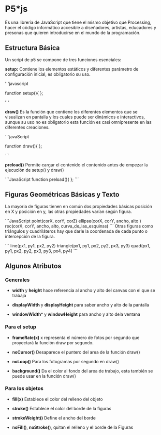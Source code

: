 # P5*js

Es una librería de JavaScript que tiene el mismo objetivo que Processing, hacer el código informático accesible a diseñadores, artistas, educadores y presonas que quieren introducirse en el mundo de la programación.

## Estructura Básica

Un script de p5 se compone de tres funciones esenciales:

**setup:** Contiene los elementos estáticos y diferentes parámetro de configuración inicial, es obligatorio su uso.

'''javascript

function setup(){
};

'''

**draw()** Es la función que contiene los diferentes elementos que se visualizan en pantalla y los cuales puede ser dinámicos e interactivos, aunque su uso no es obligatorio esta función es casi omnipresente en las diferentes creaciones.

´´´javaScript

function draw(){
};

´´´

**preload()** Permite cargar el contenido el contenido antes de empezar la ejecución de setup() y draw()

´´´JavaScript
function preload(){
};
´´´


## Figuras Geométricas Básicas y Texto

La mayoria de figuras tienen en común dos propiedades básicas posición en X y posición en y, las otras propiedades varían según figura.

´´´JavaScript
point(corX, corY, corZ)
ellipse(corX, corY, ancho, alto )
rec(corX, corY, ancho, alto, curva_de_las_esquinas)
´´´
Otras figuras como triángulos  y cuadriláteros hay que darle la coordenada de cada punto o intercepción de la figura.

´´´
line(px1, py1, px2, py2)
triangle(px1, py1, px2, py2, px3, py3)
quad(px1, py1, px2, py2, px3, py3, px4, py4)
´´´

## Algunos Atributos

### Generales

* **width** y **height** hace referencia al ancho y alto del canvas con el que se trabaja

* **displayWidth** y **displayHeight** para saber ancho y alto de la pantalla 

* **windowWidth*** y **windowHeight** para ancho y alto dela ventana


### Para el setup

* **frameRate(x)** x representa el número de fotos por segundo que proyectará la función draw por segundo.

* **noCursor()** Desaparece el puntero del area de la función draw()

* **noLoop()** Para los fotogramas por segundo en draw()

* **background()** Da el color al fondo del area de trabajo, esta también se puede usar en la función draw()

	
### Para los objetos

* **fill(x)** Establece el color del relleno del objeto

* **stroke()** Establece el color del borde de la figuras

* **strokeWeight()** Define el ancho del borde

* **noFill()**, **noStroke()**, quitan el relleno y el borde de la Figuras
